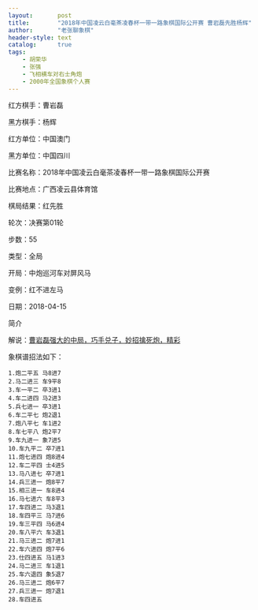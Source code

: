 ```yaml
---
layout:       post
title:        "2018年中国凌云白毫茶凌春杯一带一路象棋国际公开赛 曹岩磊先胜杨辉"
author:       "老张聊象棋"
header-style: text
catalog:      true
tags:
    - 胡荣华
    - 张强
    - 飞相横车对右士角炮
    - 2000年全国象棋个人赛
---
```

红方棋手：曹岩磊

黑方棋手：杨辉

红方单位：中国澳门

黑方单位：中国四川

比赛名称：2018年中国凌云白毫茶凌春杯一带一路象棋国际公开赛

比赛地点：广西凌云县体育馆

棋局结果：红先胜

轮次：决赛第01轮

步数：55

类型：全局

开局：中炮巡河车对屏风马

变例：红不进左马

日期：2018-04-15

简介

解说：[曹岩磊强大的中局，巧手兑子，妙招擒死炮，精彩](https://youtu.be/gQWFgMVK34I)

象棋谱招法如下：
```
1.炮二平五 马8进7
2.马二进三 车9平8
3.车一平二 卒3进1
4.车二进四 马2进3
5.兵七进一 卒3进1
6.车二平七 炮2退1
7.炮八平七 车1进2
8.车七平八 炮2平7
9.车九进一 象7进5
10.车九平二 卒7进1
11.炮七进四 炮8进4
12.车二平四 士4进5
13.马八进七 卒7进1
14.兵三进一 炮8平7
15.相三进一 车8进4
16.马七进六 车8平3
17.车四进二 马3退1
18.车四平三 马7进6
19.车三平四 马6进4
20.车八平六 车3退1
21.马三进二 炮7进1
22.车六进四 炮7平6
23.仕四进五 马1进3
24.马二进三 车1退1
25.车六退四 象5退7
26.马三进二 炮6平7
27.兵三进一 炮7退1
28.车四进五
```
